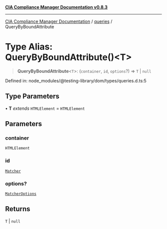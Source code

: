 [**CIA Compliance Manager Documentation v0.8.3**](../../../README.md)

***

[CIA Compliance Manager Documentation](../../../globals.md) / [queries](../README.md) / QueryByBoundAttribute

# Type Alias: QueryByBoundAttribute()\<T\>

> **QueryByBoundAttribute**\<`T`\>: (`container`, `id`, `options`?) => `T` \| `null`

Defined in: node\_modules/@testing-library/dom/types/queries.d.ts:5

## Type Parameters

• **T** *extends* `HTMLElement` = `HTMLElement`

## Parameters

### container

`HTMLElement`

### id

[`Matcher`](../../../type-aliases/Matcher.md)

### options?

[`MatcherOptions`](../../../interfaces/MatcherOptions.md)

## Returns

`T` \| `null`
